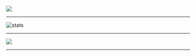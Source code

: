 ![](https://komarev.com/ghpvc/?username=KrishnaKEA&color=green)   
<hr/>
<img src="https://github-readme-stats.vercel.app/api?username=KrishnaKEA&&show_icons=true&title_color=ffffff&icon_color=bb2acf&text_color=daf7dc&bg_color=151515" alt="stats"/>
     <hr/>  
     <img src="https://github-readme-stats.vercel.app/api/top-langs/?username=KrishnaKEA" />
   <hr/>
   <div>
</div>
